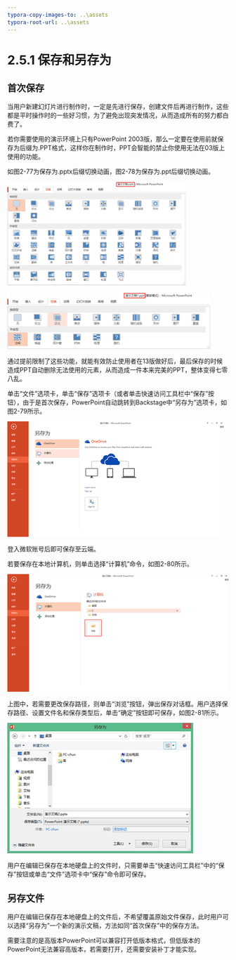 ```yaml
---
typora-copy-images-to: ..\assets
typora-root-url: ..\assets
---
```


# 2.5.1  保存和另存为

## **首次保存**

当用户新建幻灯片进行制作时，一定是先进行保存，创建文件后再进行制作，这些都是平时操作时的一些好习惯，为了避免出现突发情况，从而造成所有的努力都白费了。

若你需要使用的演示环境上只有PowerPoint 2003版，那么一定要在使用前就保存为后缀为.PPT格式，这样你在制作时，PPT会智能的禁止你使用无法在03版上使用的功能。

如图2-77为保存为.pptx后缀切换动画，图2-78为保存为.ppt后缀切换动画。

![&#x56FE;2-77](../../../.gitbook/assets/clip_image002-1565864744145.png)

![&#x56FE;2-78](../../../.gitbook/assets/clip_image004-1565864749387.png)

通过提前限制了这些功能，就能有效防止使用者在13版做好后，最后保存的时候造成PPT自动删除无法使用的元素，从而造成一件本来完美的PPT，整体变得七零八乱。

单击“文件”选项卡，单击“保存”选项卡（或者单击快速访问工具栏中“保存”按钮），由于是首次保存，PowerPoint自动跳转到Backstage中“另存为”选项卡，如图2-79所示。

![&#x56FE;2-79](../../../.gitbook/assets/clip_image006-1565864761021.png)

登入微软账号后即可保存至云端。

若要保存在本地计算机，则单击选择“计算机”命令，如图2-80所示。

![&#x56FE;2-80](../../../.gitbook/assets/clip_image008-1565864768014.png)

上图中，若需要更改保存路径，则单击“浏览”按钮，弹出保存对话框。用户选择保存路径、设置文件名和保存类型后，单击“确定”按钮即可保存，如图2-81所示。

![&#x56FE; 2-81](../../../.gitbook/assets/clip_image002-1565864786247.png)

用户在编辑已保存在本地硬盘上的文件时，只需要单击“快速访问工具栏”中的“保存”按钮或单击“文件”选项卡中“保存”命令即可保存。

## **另存文件**

用户在编辑已保存在本地硬盘上的文件后，不希望覆盖原始文件保存，此时用户可以选择“另存为”一个新的演示文稿，方法如同“首次保存”中的保存方法。

需要注意的是高版本PowerPoint可以兼容打开低版本格式，但低版本的PowerPoint无法兼容高版本，若需要打开，还需要安装补丁才能实现。

